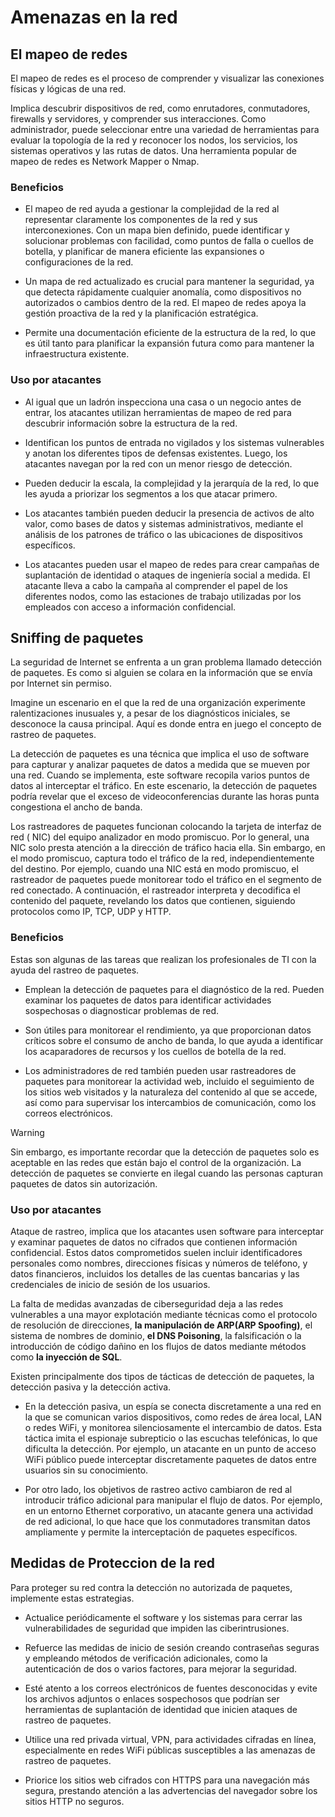 # Amenazas en la red

## El mapeo de redes

El mapeo de redes es el proceso de comprender y visualizar las conexiones físicas y lógicas de una red.

Implica descubrir dispositivos de red, como enrutadores, conmutadores, firewalls y servidores, y comprender sus interacciones. Como administrador, puede seleccionar entre una variedad de herramientas para evaluar la topología de la red y reconocer los nodos, los servicios, los sistemas operativos y las rutas de datos. Una herramienta popular de mapeo de redes es Network Mapper o Nmap.

### Beneficios

- El mapeo de red ayuda a gestionar la complejidad de la red al representar claramente los componentes de la red y sus interconexiones. Con un mapa bien definido, puede identificar y solucionar problemas con facilidad, como puntos de falla o cuellos de botella, y planificar de manera eficiente las expansiones o configuraciones de la red.

- Un mapa de red actualizado es crucial para mantener la seguridad, ya que detecta rápidamente cualquier anomalía, como dispositivos no autorizados o cambios dentro de la red. El mapeo de redes apoya la gestión proactiva de la red y la planificación estratégica.

- Permite una documentación eficiente de la estructura de la red, lo que es útil tanto para planificar la expansión futura como para mantener la infraestructura existente.

### Uso por atacantes

- Al igual que un ladrón inspecciona una casa o un negocio antes de entrar, los atacantes utilizan herramientas de mapeo de red para descubrir información sobre la estructura de la red.

- Identifican los puntos de entrada no vigilados y los sistemas vulnerables y anotan los diferentes tipos de defensas existentes. Luego, los atacantes navegan por la red con un menor riesgo de detección.

- Pueden deducir la escala, la complejidad y la jerarquía de la red, lo que les ayuda a priorizar los segmentos a los que atacar primero.

- Los atacantes también pueden deducir la presencia de activos de alto valor, como bases de datos y sistemas administrativos, mediante el análisis de los patrones de tráfico o las ubicaciones de dispositivos específicos.

- Los atacantes pueden usar el mapeo de redes para crear campañas de suplantación de identidad o ataques de ingeniería social a medida. El atacante lleva a cabo la campaña al comprender el papel de los diferentes nodos, como las estaciones de trabajo utilizadas por los empleados con acceso a información confidencial.

## Sniffing de paquetes

La seguridad de Internet se enfrenta a un gran problema llamado detección de paquetes. Es como si alguien se colara en la información que se envía por Internet sin permiso.

Imagine un escenario en el que la red de una organización experimente ralentizaciones inusuales y, a pesar de los diagnósticos iniciales, se desconoce la causa principal. Aquí es donde entra en juego el concepto de rastreo de paquetes.

La detección de paquetes es una técnica que implica el uso de software para capturar y analizar paquetes de datos a medida que se mueven por una red. Cuando se implementa, este software recopila varios puntos de datos al interceptar el tráfico. En este escenario, la detección de paquetes podría revelar que el exceso de videoconferencias durante las horas punta
congestiona el ancho de banda.

Los rastreadores de paquetes funcionan colocando la tarjeta de interfaz de red ( NIC) del equipo analizador en modo promiscuo. Por lo general, una NIC solo presta atención a la dirección de tráfico hacia ella. Sin embargo, en el modo promiscuo, captura todo el tráfico de la red, independientemente del destino. Por ejemplo, cuando una NIC está en modo promiscuo, el rastreador de paquetes puede monitorear todo el tráfico en el segmento de red conectado. A continuación, el rastreador interpreta y decodifica el contenido del paquete, revelando los datos que contienen, siguiendo protocolos como IP, TCP, UDP y HTTP.

### Beneficios

Estas son algunas de las tareas que realizan los profesionales de TI con la ayuda del rastreo de paquetes.

- Emplean la detección de paquetes para el diagnóstico de la red. Pueden examinar los paquetes de datos para identificar actividades sospechosas o diagnosticar problemas de red.

- Son útiles para monitorear el rendimiento, ya que proporcionan datos críticos sobre el consumo de ancho de banda, lo que ayuda a identificar los acaparadores de recursos y los cuellos de botella de la red.

- Los administradores de red también pueden usar rastreadores de paquetes para monitorear la actividad web, incluido el seguimiento de los sitios web visitados y la naturaleza del contenido al que se accede, así como para supervisar los intercambios de comunicación, como los correos electrónicos.

> [!Warning]
Sin embargo, es importante recordar que la detección de paquetes solo es aceptable en las redes que están bajo el control de la organización. La detección de paquetes se convierte en ilegal cuando las personas capturan paquetes de datos sin autorización.

### Uso por atacantes

Ataque de rastreo, implica que los atacantes usen software para interceptar y examinar paquetes de datos no cifrados que contienen información confidencial. Estos datos comprometidos suelen incluir identificadores personales como nombres, direcciones físicas y números de teléfono, y datos financieros, incluidos los detalles de las cuentas bancarias y las credenciales de inicio de sesión de los usuarios.

La falta de medidas avanzadas de ciberseguridad deja a las redes vulnerables a una mayor explotación mediante técnicas como el protocolo de resolución de direcciones, **la manipulación de ARP(ARP Spoofing)**, el sistema de nombres de dominio, **el DNS Poisoning**, la falsificación o la introducción de código dañino en los flujos de datos mediante métodos como **la inyección de SQL**.

Existen principalmente dos tipos de tácticas de detección de paquetes, la detección pasiva y la detección activa.

- En la detección pasiva, un espía se conecta discretamente a una red en la que se comunican varios dispositivos, como redes de área local, LAN o redes WiFi, y monitorea silenciosamente el intercambio de datos. Esta táctica imita el espionaje subrepticio o las escuchas telefónicas, lo que dificulta la detección. Por ejemplo, un atacante en un punto de acceso WiFi público puede interceptar discretamente paquetes de datos entre usuarios sin su conocimiento.

- Por otro lado, los objetivos de rastreo activo cambiaron de red al introducir tráfico adicional para manipular el flujo de datos. Por ejemplo, en un entorno Ethernet corporativo, un atacante genera una actividad de red adicional, lo que hace que los conmutadores transmitan datos ampliamente y permite la interceptación de paquetes específicos.

## Medidas de Proteccion de la red

Para proteger su red contra la detección no autorizada de paquetes, implemente estas estrategias.

- Actualice periódicamente el software y los sistemas para cerrar las vulnerabilidades de seguridad que impiden las ciberintrusiones.

- Refuerce las medidas de inicio de sesión creando contraseñas seguras y empleando métodos de verificación adicionales, como la autenticación de dos o varios factores, para mejorar la seguridad.

- Esté atento a los correos electrónicos de fuentes desconocidas y evite los archivos adjuntos o enlaces sospechosos que podrían ser herramientas de suplantación de identidad que inicien ataques de rastreo de paquetes.

- Utilice una red privada virtual, VPN, para actividades cifradas en línea, especialmente en redes WiFi públicas susceptibles a las amenazas de rastreo de paquetes.

- Priorice los sitios web cifrados con HTTPS para una navegación más segura, prestando atención a las advertencias del navegador sobre los sitios HTTP no seguros.
